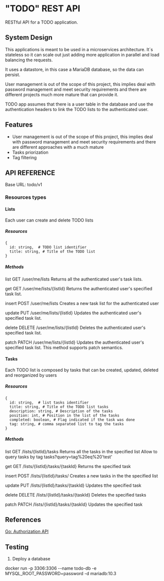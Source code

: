 # "TODO" REST API

RESTful API for a TODO application.

## System Design

This applications is meant to be used in a microservices architecture. It´s stateless so it can scale out just adding more application in parallel and load balancing the requests.

It uses a datastore, in this case a MariaDB database, so the data can  persist.

User management is out of the scope of this project, this implies deal with password management and meet security requirements and there are different projects much more mature that can provide it.

TODO app assumes that there is a user table in the database and use the authentication headers to link the TODO lists to the authenticated user.

## Features

* User management is out of the scope of this project, this implies deal with password management and meet security requirements and there are different approaches with a much mature
* Tasks priorization
* Tag filtering

## API REFERENCE

Base URL: todo/v1

### Resources types

#### Lists

Each user can create and delete TODO lists

##### Resources

```
{
  id: string,  # TODO list identifier
  title: string, # Title of the TODO list
}
```

##### Methods

list GET /user/me/lists Returns all the authenticated user's task lists.

get GET /user/me/lists/{listId} Returns the authenticated user's specified task list.

insert POST /user/me/lists Creates a new task list for the authenticated user

update PUT /user/me/lists/{listId} Updates the authenticated user's specified task list.

delete DELETE /user/me/lists/{listId} Deletes the authenticated user's specified task list.

patch PATCH /user/me/lists/{listId} Updates the authenticated user's specified task list. This method supports patch semantics.

#### Tasks

Each TODO list is composed by tasks that can be created, updated, deleted and reorganized by users

##### Resources

```
{
  id: string,  # list tasks identifier
  title: string, # Title of the TODO list tasks
  description: string, # Description of the tasks
  position: int, # Position in the list of the tasks
  completed: boolean, # Flag indicated if the task was done
  tag: string, # comma separated list to tag the tasks
}
```

##### Methods

list GET /lists/{listId}/tasks Returns all the tasks in the specified list
    Allow to query tasks by tag
    tasks?query=tag%20eq%20'test'

get GET /lists/{listId}/tasks/{taskId} Returns the specified task

insert POST /lists/{listId}/tasks/ Creates a new tasks in the the specified list

update PUT /lists/{listId}/tasks/{taskId} Updates tthe specified task

delete DELETE /lists/{listId}/tasks/{taskId}  Deletes the specified tasks

patch PATCH /lists/{listId}/tasks/{taskId} Updates the specified task

## References

[Go: Authorization API](https://auth0.com/docs/quickstart/backend/golang/01-authorization)


## Testing

1. Deploy a database

docker run -p 3306:3306 --name todo-db -e MYSQL_ROOT_PASSWORD=password -d mariadb:10.3
